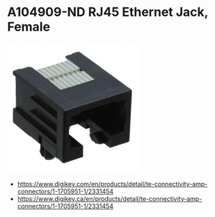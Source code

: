 # A104909-ND RJ45 Ethernet Jack, Female

<img src="./1-1705951-1.jpg" width="300px" />

- https://www.digikey.com/en/products/detail/te-connectivity-amp-connectors/1-1705951-1/2331454
- https://www.digikey.ca/en/products/detail/te-connectivity-amp-connectors/1-1705951-1/2331454
